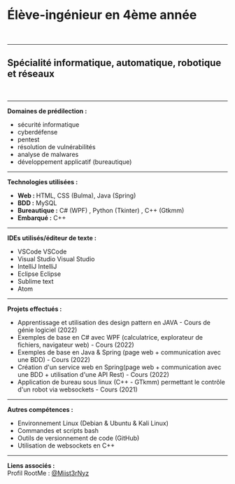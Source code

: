 <h1><b>Élève-ingénieur en 4ème année</b></h1><br>

-----------------
<h2><b>Spécialité informatique, automatique, robotique et réseaux</b></h2><br>

-----------------
<b>Domaines de prédilection :</b><br>
* sécurité informatique<br>
* cyberdéfense<br>
* pentest<br>
* résolution de vulnérabilités<br>
* analyse de malwares<br>
* développement applicatif (bureautique)<br>

-----------------
<b>Technologies utilisées :</b><br>
  * <b>Web : </b>HTML, CSS (Bulma), Java (Spring)<br>
  * <b>BDD :</b> MySQL<br>
* <b>Bureautique :</b> C# (WPF) , Python (Tkinter) , C++ (Gtkmm)<br>
* <b>Embarqué :</b> C++ <br>

-----------------


<b>IDEs utilisés/éditeur de texte :</b><br>
* VSCode VSCode  
* Visual Studio Visual Studio  
* IntelliJ IntelliJ  
* Eclipse Eclipse  
* Sublime text  
* Atom  

-----------------

<b>Projets effectués :</b>  
* Apprentissage et utilisation des design pattern en JAVA - Cours de génie logiciel (2022)  
* Exemples de base en C# avec WPF (calculatrice, explorateur de fichiers, navigateur web) - Cours (2022)  
* Exemples de base en Java & Spring (page web + communication avec une BDD) - Cours (2022)  
* Création d'un service web en Spring(page web + communication avec une BDD + utilisation d'une API Rest) - Cours (2022)  
* Application de bureau sous linux (C++ - GTkmm) permettant le contrôle d'un robot via websockets - Cours (2021)  

-----------------

<b>Autres compétences :</b>  
* Environnement Linux (Debian & Ubuntu & Kali Linux)  
* Commandes et scripts bash
* Outils de versionnement de code (GitHub)
* Utilisation de websockets en C++

-----------------

<b>Liens associés :</b>  
Profil RootMe : [@Miist3rNyz](https://www.root-me.org/Miist3rNyz?lang=fr#bc6470a24576fb73c08d728caea83c98)

